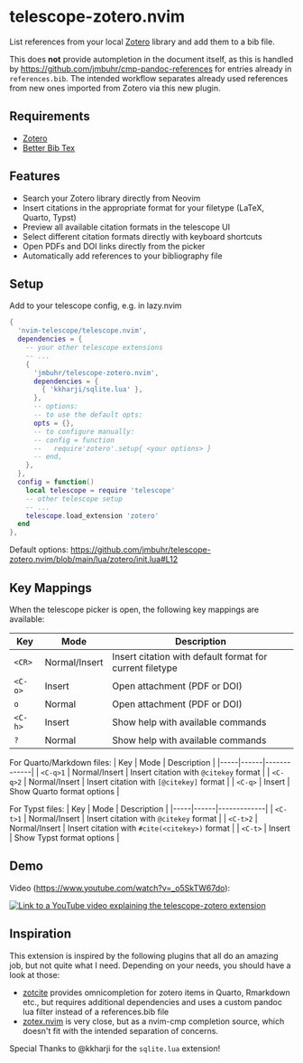 # telescope-zotero.nvim

List references from your local [Zotero](https://www.zotero.org/) library and add them to a bib file.

This does **not** provide autompletion in the document itself, as this is handled by https://github.com/jmbuhr/cmp-pandoc-references
for entries already in `references.bib`. The intended workflow separates already used references from new ones imported from Zotero
via this new plugin.

## Requirements

- [Zotero](https://www.zotero.org/)
- [Better Bib Tex](https://retorque.re/zotero-better-bibtex/)

## Features

- Search your Zotero library directly from Neovim
- Insert citations in the appropriate format for your filetype (LaTeX, Quarto, Typst)
- Preview all available citation formats in the telescope UI
- Select different citation formats directly with keyboard shortcuts
- Open PDFs and DOI links directly from the picker
- Automatically add references to your bibliography file

## Setup

Add to your telescope config, e.g. in lazy.nvim

```lua
{
  'nvim-telescope/telescope.nvim',
  dependencies = {
    -- your other telescope extensions
    -- ...
    {
      'jmbuhr/telescope-zotero.nvim',
      dependencies = {
        { 'kkharji/sqlite.lua' },
      },
      -- options:
      -- to use the default opts:
      opts = {},
      -- to configure manually:
      -- config = function
      --   require'zotero'.setup{ <your options> }
      -- end,
    },
  },
  config = function()
    local telescope = require 'telescope'
    -- other telescope setup
    -- ...
    telescope.load_extension 'zotero'
  end
},
```

Default options: <https://github.com/jmbuhr/telescope-zotero.nvim/blob/main/lua/zotero/init.lua#L12>

## Key Mappings

When the telescope picker is open, the following key mappings are available:

| Key | Mode | Description |
|-----|------|-------------|
| `<CR>` | Normal/Insert | Insert citation with default format for current filetype |
| `<C-o>` | Insert | Open attachment (PDF or DOI) |
| `o` | Normal | Open attachment (PDF or DOI) |
| `<C-h>` | Insert | Show help with available commands |
| `?` | Normal | Show help with available commands |

For Quarto/Markdown files:
| Key | Mode | Description |
|-----|------|-------------|
| `<C-q>1` | Normal/Insert | Insert citation with `@citekey` format |
| `<C-q>2` | Normal/Insert | Insert citation with `[@citekey]` format |
| `<C-q>` | Insert | Show Quarto format options |

For Typst files:
| Key | Mode | Description |
|-----|------|-------------|
| `<C-t>1` | Normal/Insert | Insert citation with `@citekey` format |
| `<C-t>2` | Normal/Insert | Insert citation with `#cite(<citekey>)` format |
| `<C-t>` | Insert | Show Typst format options |

## Demo

Video (https://www.youtube.com/watch?v=_o5SkTW67do):

[![Link to a YouTube video explaining the telescope-zotero extension](https://img.youtube.com/vi/_o5SkTW67do/0.jpg)](https://www.youtube.com/watch?v=_o5SkTW67do)

## Inspiration

This extension is inspired by the following plugins that all do an amazing job, but not quite what I need.
Depending on your needs, you should have a look at those:

- [zotcite](https://github.com/jalvesaq/zotcite) provides omnicompletion for zotero items in Quarto, Rmarkdown etc., but requires additional dependencies and uses a custom pandoc lua filter instead of a references.bib file
- [zotex.nvim](https://github.com/tiagovla/zotex.nvim) is very close, but as a nvim-cmp completion source, which doesn't fit
  with the intended separation of concerns.

Special Thanks to @kkharji for the `sqlite.lua` extension!

